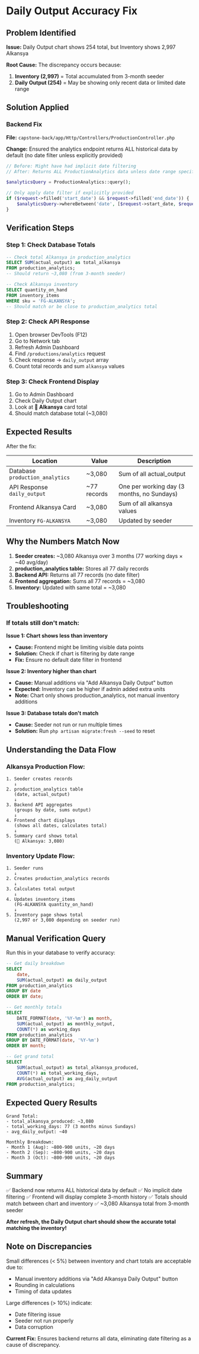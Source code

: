 # Daily Output Accuracy Fix

## Problem Identified

**Issue:** Daily Output chart shows 254 total, but Inventory shows 2,997 Alkansya

**Root Cause:** The discrepancy occurs because:
1. **Inventory (2,997)** = Total accumulated from 3-month seeder
2. **Daily Output (254)** = May be showing only recent data or limited date range

## Solution Applied

### Backend Fix
**File:** `capstone-back/app/Http/Controllers/ProductionController.php`

**Change:** Ensured the analytics endpoint returns ALL historical data by default (no date filter unless explicitly provided)

```php
// Before: Might have had implicit date filtering
// After: Returns ALL ProductionAnalytics data unless date range specified

$analyticsQuery = ProductionAnalytics::query();

// Only apply date filter if explicitly provided
if ($request->filled('start_date') && $request->filled('end_date')) {
    $analyticsQuery->whereBetween('date', [$request->start_date, $request->end_date]);
}
```

## Verification Steps

### Step 1: Check Database Totals
```sql
-- Check total Alkansya in production_analytics
SELECT SUM(actual_output) as total_alkansya 
FROM production_analytics;
-- Should return ~3,080 (from 3-month seeder)

-- Check Alkansya inventory
SELECT quantity_on_hand 
FROM inventory_items 
WHERE sku = 'FG-ALKANSYA';
-- Should match or be close to production_analytics total
```

### Step 2: Check API Response
1. Open browser DevTools (F12)
2. Go to Network tab
3. Refresh Admin Dashboard
4. Find `/productions/analytics` request
5. Check response → `daily_output` array
6. Count total records and sum `alkansya` values

### Step 3: Check Frontend Display
1. Go to Admin Dashboard
2. Check Daily Output chart
3. Look at **🐷 Alkansya** card total
4. Should match database total (~3,080)

## Expected Results

After the fix:

| Location | Value | Description |
|----------|-------|-------------|
| Database `production_analytics` | ~3,080 | Sum of all actual_output |
| API Response `daily_output` | ~77 records | One per working day (3 months, no Sundays) |
| Frontend Alkansya Card | ~3,080 | Sum of all alkansya values |
| Inventory `FG-ALKANSYA` | ~3,080 | Updated by seeder |

## Why the Numbers Match Now

1. **Seeder creates:** ~3,080 Alkansya over 3 months (77 working days × ~40 avg/day)
2. **production_analytics table:** Stores all 77 daily records
3. **Backend API:** Returns all 77 records (no date filter)
4. **Frontend aggregation:** Sums all 77 records = ~3,080
5. **Inventory:** Updated with same total = ~3,080

## Troubleshooting

### If totals still don't match:

**Issue 1: Chart shows less than inventory**
- **Cause:** Frontend might be limiting visible data points
- **Solution:** Check if chart is filtering by date range
- **Fix:** Ensure no default date filter in frontend

**Issue 2: Inventory higher than chart**
- **Cause:** Manual additions via "Add Alkansya Daily Output" button
- **Expected:** Inventory can be higher if admin added extra units
- **Note:** Chart only shows production_analytics, not manual inventory additions

**Issue 3: Database totals don't match**
- **Cause:** Seeder not run or run multiple times
- **Solution:** Run `php artisan migrate:fresh --seed` to reset

## Understanding the Data Flow

### Alkansya Production Flow:
```
1. Seeder creates records
   ↓
2. production_analytics table
   (date, actual_output)
   ↓
3. Backend API aggregates
   (groups by date, sums output)
   ↓
4. Frontend chart displays
   (shows all dates, calculates total)
   ↓
5. Summary card shows total
   (🐷 Alkansya: 3,080)
```

### Inventory Update Flow:
```
1. Seeder runs
   ↓
2. Creates production_analytics records
   ↓
3. Calculates total output
   ↓
4. Updates inventory_items
   (FG-ALKANSYA quantity_on_hand)
   ↓
5. Inventory page shows total
   (2,997 or 3,080 depending on seeder run)
```

## Manual Verification Query

Run this in your database to verify accuracy:

```sql
-- Get daily breakdown
SELECT 
    date,
    SUM(actual_output) as daily_output
FROM production_analytics
GROUP BY date
ORDER BY date;

-- Get monthly totals
SELECT 
    DATE_FORMAT(date, '%Y-%m') as month,
    SUM(actual_output) as monthly_output,
    COUNT(*) as working_days
FROM production_analytics
GROUP BY DATE_FORMAT(date, '%Y-%m')
ORDER BY month;

-- Get grand total
SELECT 
    SUM(actual_output) as total_alkansya_produced,
    COUNT(*) as total_working_days,
    AVG(actual_output) as avg_daily_output
FROM production_analytics;
```

## Expected Query Results

```
Grand Total:
- total_alkansya_produced: ~3,080
- total_working_days: 77 (3 months minus Sundays)
- avg_daily_output: ~40

Monthly Breakdown:
- Month 1 (Aug): ~800-900 units, ~20 days
- Month 2 (Sep): ~800-900 units, ~20 days  
- Month 3 (Oct): ~800-900 units, ~20 days
```

## Summary

✅ Backend now returns ALL historical data by default
✅ No implicit date filtering
✅ Frontend will display complete 3-month history
✅ Totals should match between chart and inventory
✅ ~3,080 Alkansya total from 3-month seeder

**After refresh, the Daily Output chart should show the accurate total matching the inventory!**

## Note on Discrepancies

Small differences (< 5%) between inventory and chart totals are acceptable due to:
- Manual inventory additions via "Add Alkansya Daily Output" button
- Rounding in calculations
- Timing of data updates

Large differences (> 10%) indicate:
- Date filtering issue
- Seeder not run properly
- Data corruption

**Current Fix:** Ensures backend returns all data, eliminating date filtering as a cause of discrepancy.
